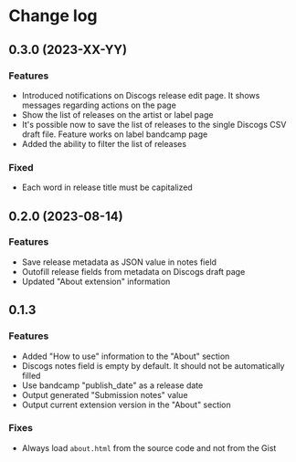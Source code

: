 # Change log

## 0.3.0 (2023-XX-YY)

### Features

- Introduced notifications on Discogs release edit page. It shows messages regarding actions on the page
- Show the list of releases on the artist or label page
- It's possible now to save the list of releases to the single Discogs CSV draft file. Feature works on label bandcamp page
- Added the ability to filter the list of releases

### Fixed

- Each word in release title must be capitalized

## 0.2.0 (2023-08-14)

### Features

- Save release metadata as JSON value in notes field
- Outofill release fields from metadata on Discogs draft page
- Updated "About extension" information

## 0.1.3

### Features

- Added "How to use" information to the "About" section
- Discogs notes field is empty by default. It should not be automatically filled
- Use bandcamp "publish_date" as a release date
- Output generated "Submission notes" value
- Output current extension version in the "About" section

### Fixes

- Always load `about.html` from the source code and not from the Gist
